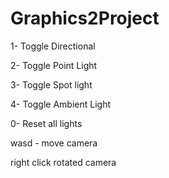 # Graphics2Project

1- Toggle Directional

2- Toggle Point Light

3- Toggle Spot light

4- Toggle Ambient Light

0- Reset all lights


wasd - move camera

right click rotated camera
